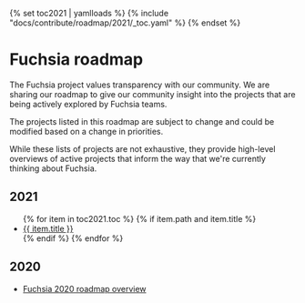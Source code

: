 {% set toc2021 | yamlloads %}
{% include "docs/contribute/roadmap/2021/_toc.yaml" %}
{% endset %}

# Fuchsia roadmap

The Fuchsia project values transparency with our community. We are sharing our
roadmap to give our community insight into the projects that are being actively
explored by Fuchsia teams.

The projects listed in this roadmap are subject to change and could be modified
based on a change in priorities.

While these lists of projects are not exhaustive, they provide high-level overviews
of active projects that inform the way that we're currently thinking about
Fuchsia.

## 2021

<ul>
{% for item in toc2021.toc %}
  {% if item.path and item.title %}
    <li><a href="{{ item.path }}">{{ item.title }}</a></li>
  {% endif %}
{% endfor %}
</ul>

## 2020

* [Fuchsia 2020 roadmap overview](/contribute/roadmap/2020/overview.md)
